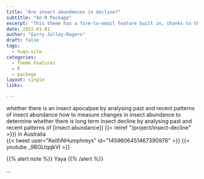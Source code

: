 ```yaml
---
title: "Are insect abundances in decline?"
subtitle: "An R Package"
excerpt: "This theme has a form-to-email feature built in, thanks to the simple Formspree integration. All you need to activate the form is a valid recipient email address saved in the form front matter."
date: 2022-01-01
author: "Garry Jolley-Rogers"
draft: false
tags:
  - hugo-site
categories:
  - Theme Features
  - R
  - package
layout: single
links:

---
```


whether there is an insect apocalpse by analysing past and recent patterns of insect abundance
how to measure changes in insect abundance to determine whether there is long term insect decline
by analysing  past and recent patterns of  [insect  abundance]( {{< relref "/project/insect-decline" >}}) in Australia  
{{< tweet user="KeithNHumphreys" id="1459606451467390976" >}}
  {{< youtube _9BGLtqqkVI >}}
  
{{% alert note %}} Yaya {{% /alert %}}

...